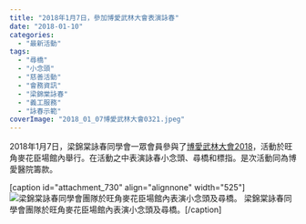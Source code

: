 ```yaml
---
title: "2018年1月7日，參加博愛武林大會表演詠春"
date: "2018-01-10"
categories: 
  - "最新活動"
tags: 
  - "尋橋"
  - "小念頭"
  - "慈善活動"
  - "會務資訊"
  - "梁錦棠詠春"
  - "義工服務"
  - "詠春示範"
coverImage: "2018_01_07博愛武林大會0321.jpeg"
---
```


2018年1月7日，梁錦棠詠春同學會一眾會員參與了[博愛武林大會2018](http://www.pokoi.org.hk/tc/new_events2.aspx)，活動於旺角麥花臣場館內舉行。在活動之中表演詠春小念頭、尋橋和標指。是次活動同為博愛醫院籌款。<!--more-->

\[caption id="attachment\_730" align="alignnone" width="525"\]![梁錦棠詠春同學會團隊於旺角麥花臣場館內表演小念頭及尋橋。](images/2018_01_07博愛武林大會0324-1024x768.jpeg) 梁錦棠詠春同學會團隊於旺角麥花臣場館內表演小念頭及尋橋。\[/caption\]

